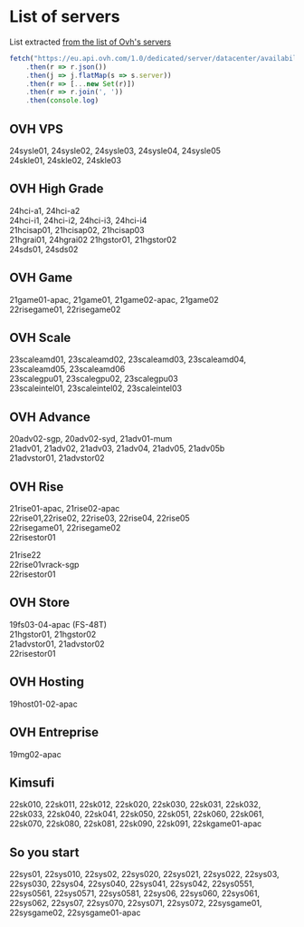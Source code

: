 # List of servers
List extracted [from the list of Ovh's servers](https://eu.api.ovh.com/1.0/dedicated/server/datacenter/availabilities)
```js
fetch("https://eu.api.ovh.com/1.0/dedicated/server/datacenter/availabilities")
    .then(r => r.json())
    .then(j => j.flatMap(s => s.server))
    .then(r => [...new Set(r)])
    .then(r => r.join(', '))
    .then(console.log) 
```

## OVH VPS

24sysle01, 24sysle02, 24sysle03, 24sysle04, 24sysle05   
24skle01, 24skle02, 24skle03

## OVH High Grade
24hci-a1, 24hci-a2  
24hci-i1, 24hci-i2, 24hci-i3, 24hci-i4  
21hcisap01, 21hcisap02, 21hcisap03  
21hgrai01, 24hgrai02
21hgstor01, 21hgstor02  
24sds01, 24sds02

## OVH Game
21game01-apac, 21game01, 21game02-apac, 21game02  
22risegame01, 22risegame02  

## OVH Scale
23scaleamd01, 23scaleamd02, 23scaleamd03, 23scaleamd04, 23scaleamd05, 23scaleamd06  
23scalegpu01, 23scalegpu02, 23scalegpu03  
23scaleintel01, 23scaleintel02, 23scaleintel03  

## OVH Advance
20adv02-sgp, 20adv02-syd, 21adv01-mum  
21adv01, 21adv02, 21adv03, 21adv04, 21adv05, 21adv05b  
21advstor01, 21advstor02

## OVH Rise
21rise01-apac, 21rise02-apac  
22rise01,22rise02, 22rise03, 22rise04, 22rise05  
22risegame01, 22risegame02  
22risestor01  

21rise22  
22rise01vrack-sgp  
22risestor01  

## OVH Store
19fs03-04-apac (FS-48T)  
21hgstor01, 21hgstor02  
21advstor01, 21advstor02  
22risestor01  

## OVH Hosting
19host01-02-apac

## OVH Entreprise
19mg02-apac

## Kimsufi
22sk010, 22sk011, 22sk012, 22sk020, 22sk030, 22sk031, 22sk032, 22sk033, 22sk040, 22sk041, 22sk050, 22sk051, 22sk060, 22sk061, 22sk070, 22sk080, 22sk081, 22sk090, 22sk091, 22skgame01-apac

## So you start
22sys01, 22sys010, 22sys02, 22sys020, 22sys021, 22sys022, 22sys03, 22sys030, 22sys04, 22sys040, 22sys041, 22sys042, 22sys0551, 22sys0561, 22sys0571, 22sys0581, 22sys06, 22sys060, 22sys061, 22sys062, 22sys07, 22sys070, 22sys071, 22sys072, 22sysgame01, 22sysgame02, 22sysgame01-apac
